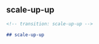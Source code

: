 <!-- transition: scale-up-up -->

## scale-up-up

```md
<!-- transition: scale-up-up -->

## scale-up-up
```